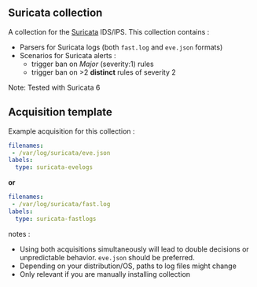 ## Suricata collection

A collection for the [Suricata](https://suricata.io/) IDS/IPS.
This collection contains :
 - Parsers for Suricata logs (both `fast.log` and `eve.json` formats)
 - Scenarios for Suricata alerts :
   - trigger ban on *Major* (severity:1) rules
   - trigger ban on >2 **distinct** rules of severity 2


Note: Tested with Suricata 6


## Acquisition template

Example acquisition for this collection :

```yaml
filenames:
 - /var/log/suricata/eve.json
labels:
  type: suricata-evelogs
```

**or**

```yaml
filenames:
 - /var/log/suricata/fast.log
labels:
  type: suricata-fastlogs
```

notes :
 - Using both acquisitions simultaneously will lead to double decisions or unpredictable behavior. `eve.json` should be preferred.
 - Depending on your distribution/OS, paths to log files might change
 - Only relevant if you are manually installing collection
